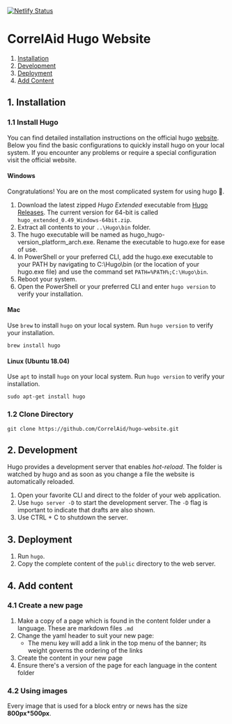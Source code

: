 [![Netlify Status](https://api.netlify.com/api/v1/badges/2c8e5dc8-1df6-4b21-bfdb-77af3b1d525a/deploy-status)](https://app.netlify.com/sites/jolly-boyd-ddf9b1/deploys)

# CorrelAid Hugo Website

1. [Installation](#1-installation)
2. [Development](#2-development)
3. [Deployment](#3-deployment)
4. [Add Content](#4-add-content)


## 1. Installation

### 1.1 Install Hugo

You can find detailed installation instructions on the official hugo [website](https://gohugo.io/getting-started/installing/). Below you find the basic configurations to quickly install hugo on your local system. If you encounter any problems or require a special configuration visit the official website.

#### Windows

Congratulations! You are on the most complicated system for using hugo :tada:.

1. Download the latest zipped _Hugo Extended_ executable from [Hugo Releases](https://github.com/gohugoio/hugo/releases). The current version for 64-bit is called `hugo_extended_0.49_Windows-64bit.zip`.
2. Extract all contents to your `..\Hugo\bin` folder.
3. The hugo executable will be named as hugo_hugo-version_platform_arch.exe. Rename the executable to hugo.exe for ease of use.
4. In PowerShell or your preferred CLI, add the hugo.exe executable to your PATH by navigating to C:\Hugo\bin (or the location of your hugo.exe file) and use the command set `PATH=%PATH%;C:\Hugo\bin`.
5. Reboot your system.
6. Open the PowerShell or your preferred CLI and enter `hugo version` to verify your installation.

#### Mac

Use `brew` to install `hugo` on your local system. Run `hugo version` to verify your installation.

```
brew install hugo
```

#### Linux (Ubuntu 18.04)

Use `apt` to install `hugo` on your local system. Run `hugo version` to verify your installation.

```
sudo apt-get install hugo
```

### 1.2 Clone Directory

```
git clone https://github.com/CorrelAid/hugo-website.git
```

## 2. Development

Hugo provides a development server that enables _hot-reload_. The folder is watched by hugo and as soon as you change a file the website is automatically reloaded.

1. Open your favorite CLI and direct to the folder of your web application.
2. Use `hugo server -D` to start the development server. The `-D` flag is important to indicate that drafts are also shown.
3. Use CTRL + C to shutdown the server.



## 3. Deployment

1. Run `hugo`.
2. Copy the complete content of the `public` directory to the web server.


## 4. Add content

### 4.1 Create a new page

1. Make a copy of a page which is found in the content folder under a language. These are markdown files `.md`
2. Change the yaml header to suit your new page:
   * The menu key will add a link in the top menu of the banner; its weight governs the ordering of the links
3. Create the content in your new page 
4. Ensure there's a version of the page for each language in the content folder
   
 

### 4.2 Using images

Every image that is used for a block entry or news has the size **800px\*500px**.
